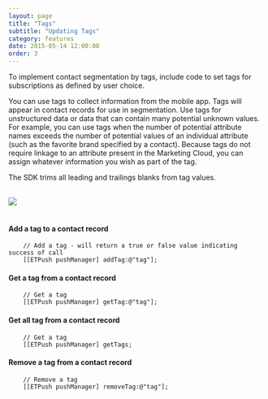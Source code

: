 ```yaml
---
layout: page
title: "Tags"
subtitle: "Updating Tags"
category: features
date: 2015-05-14 12:00:00
order: 3
---
```

To implement contact segmentation by tags, include code to set tags for subscriptions as defined by user choice.

You can use tags to collect information from the mobile app. Tags will appear in contact records for use in segmentation. Use tags for unstructured data or data that can contain many potential unknown values. For example, you can use tags when the number of potential attribute names exceeds the number of potential values of an individual attribute (such as the favorite brand specified by a contact). Because tags do not require linkage to an attribute present in the Marketing Cloud, you can assign whatever information you wish as part of the tag. 

The SDK trims all leading and trailings blanks from tag values.

<br/>
 <img class="img-responsive" src="{{ site.baseurl }}/assets/TagsFeatures.png" /><br/>
<br/>

#### Add a tag to a contact record

~~~ 
    // Add a tag - will return a true or false value indicating success of call
    [[ETPush pushManager] addTag:@"tag"];
~~~

#### Get a tag from a contact record

~~~
    // Get a tag
    [[ETPush pushManager] getTag:@"tag"];
~~~ 

#### Get all tag from a contact record

~~~
    // Get a tag
    [[ETPush pushManager] getTags;
~~~ 

#### Remove a tag from a contact record

~~~
    // Remove a tag
    [[ETPush pushManager] removeTag:@"tag"];
~~~ 